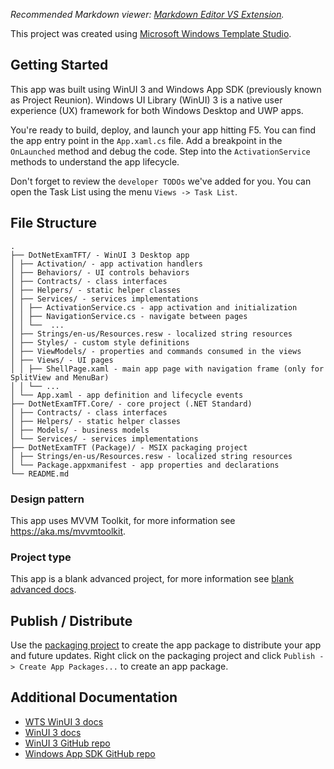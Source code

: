 ﻿*Recommended Markdown viewer: [Markdown Editor VS Extension](https://marketplace.visualstudio.com/items?itemName=MadsKristensen.MarkdownEditor).*

This project was created using [Microsoft Windows Template Studio](https://aka.ms/wts).

## Getting Started
This app was built using WinUI 3 and Windows App SDK (previously known as Project Reunion).
Windows UI Library (WinUI) 3 is a native user experience (UX) framework for both Windows Desktop and UWP apps.

You're ready to build, deploy, and launch your app hitting F5. You can find the app entry point in the `App.xaml.cs` file. 
Add a breakpoint in the `OnLaunched` method and debug the code. Step into the `ActivationService` methods to understand the app lifecycle.

Don't forget to review the `developer TODOs` we've added for you. 
You can open the Task List using the menu `Views -> Task List`.

## File Structure
```
.
├── DotNetExamTFT/ - WinUI 3 Desktop app
│ ├── Activation/ - app activation handlers
│ ├── Behaviors/ - UI controls behaviors
│ ├── Contracts/ - class interfaces
│ ├── Helpers/ - static helper classes
│ ├── Services/ - services implementations
│ │ ├── ActivationService.cs - app activation and initialization
│ │ ├── NavigationService.cs - navigate between pages
│ │ └──  ...
│ ├── Strings/en-us/Resources.resw - localized string resources
│ ├── Styles/ - custom style definitions
│ ├── ViewModels/ - properties and commands consumed in the views
│ ├── Views/ - UI pages
│ │ ├── ShellPage.xaml - main app page with navigation frame (only for SplitView and MenuBar)
│ │ └── ...
│ └── App.xaml - app definition and lifecycle events
├── DotNetExamTFT.Core/ - core project (.NET Standard)
│ ├── Contracts/ - class interfaces
│ ├── Helpers/ - static helper classes
│ ├── Models/ - business models
│ └── Services/ - services implementations
├── DotNetExamTFT (Package)/ - MSIX packaging project
│ ├── Strings/en-us/Resources.resw - localized string resources
│ └── Package.appxmanifest - app properties and declarations
└── README.md
```

### Design pattern
This app uses MVVM Toolkit, for more information see https://aka.ms/mvvmtoolkit.

### Project type
This app is a blank advanced project, for more information see [blank advanced docs](https://github.com/microsoft/WindowsTemplateStudio/blob/dev/docs/UWP/projectTypes/blankadvanced.md).

## Publish / Distribute

Use the [packaging project](http://aka.ms/msix) to create the app package to distribute your app and future updates. 
Right click on the packaging project and click `Publish -> Create App Packages...` to create an app package.

## Additional Documentation

- [WTS WinUI 3 docs](https://github.com/microsoft/WindowsTemplateStudio/tree/dev/docs/WinUI)
- [WinUI 3 docs](https://docs.microsoft.com/windows/apps/winui/winui3/)
- [WinUI 3 GitHub repo](https://github.com/microsoft/microsoft-ui-xaml)
- [Windows App SDK GitHub repo](https://github.com/microsoft/WindowsAppSDK)
